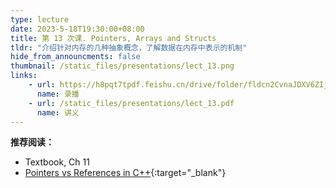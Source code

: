 ```yaml
---
type: lecture
date: 2023-5-18T19:30:00+08:00
title: 第 13 次课. Pointers, Arrays and Structs
tldr: "介绍针对内存的几种抽象概念，了解数据在内存中表示的机制"
hide_from_announcments: false
thumbnail: /static_files/presentations/lect_13.png
links:
    - url: https://h8pqt7tpdf.feishu.cn/drive/folder/fldcn2CvnaJDXV6ZIjPGVVSacrd
      name: 录播
    - url: /static_files/presentations/lect_13.pdf
      name: 讲义
---
```


**推荐阅读：**

- Textbook, Ch 11
- [Pointers vs References in C++](https://www.geeksforgeeks.org/pointers-vs-references-cpp/){:target="_blank"}
